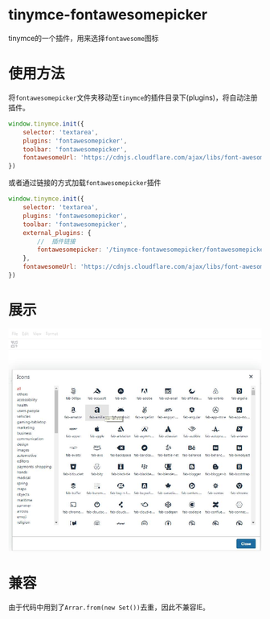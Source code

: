 # tinymce-fontawesomepicker
tinymce的一个插件，用来选择`fontawesome`图标

# 使用方法
将`fontawesomepicker`文件夹移动至`tinymce`的插件目录下(plugins)，将自动注册插件。
```js
window.tinymce.init({
    selector: 'textarea',
    plugins: 'fontawesomepicker',
    toolbar: 'fontawesomepicker',
    fontawesomeUrl: 'https://cdnjs.cloudflare.com/ajax/libs/font-awesome/5.13.0/css/all.min.css'
})
```
或者通过链接的方式加载`fontawesomepicker`插件
```js
window.tinymce.init({
    selector: 'textarea',
    plugins: 'fontawesomepicker',
    toolbar: 'fontawesomepicker',
    external_plugins: {
        //  插件链接
        fontawesomepicker: '/tinymce-fontawesomepicker/fontawesomepicker/plugin.js'
    },
    fontawesomeUrl: 'https://cdnjs.cloudflare.com/ajax/libs/font-awesome/5.13.0/css/all.min.css'
})
```

# 展示
![image](20200520140904.jpg)

# 兼容
由于代码中用到了`Arrar.from(new Set())`去重，因此不兼容IE。

